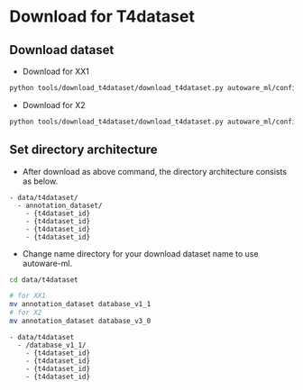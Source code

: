# Download for T4dataset
## Download dataset

- Download for XX1

```sh
python tools/download_t4dataset/download_t4dataset.py autoware_ml/configs/detection3d/dataset/t4dataset/database_v1_1.yaml --out-dir ./data/t4dataset/ --project-id prd_jt
```

- Download for X2

```sh
python tools/download_t4dataset/download_t4dataset.py autoware_ml/configs/detection3d/dataset/t4dataset/database_v3_0.yaml --out-dir ./data/t4dataset/ --project-id x2_dev
```

## Set directory architecture

- After download as above command, the directory architecture consists as below.

```
- data/t4dataset/
  - annotation_dataset/
    - {t4dataset_id}
    - {t4dataset_id}
    - {t4dataset_id}
    - {t4dataset_id}
```

- Change name directory for your download dataset name to use autoware-ml.

```sh
cd data/t4dataset

# for XX1
mv annotation_dataset database_v1_1
# for X2
mv annotation_dataset database_v3_0
```

```
- data/t4dataset
  - /database_v1_1/
    - {t4dataset_id}
    - {t4dataset_id}
    - {t4dataset_id}
    - {t4dataset_id}
```
